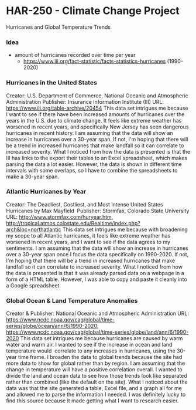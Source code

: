 # HAR-250 - Climate Change Project
Hurricanes and Global Temperature Trends

### Idea
- amount of hurricanes recorded over time per year
	- https://www.iii.org/fact-statistic/facts-statistics-hurricanes (1990-2020)

### Hurricanes in the United States
Creator: U.S. Department of Commerce, National Oceanic and Atmospheric Administration
Publisher: Insurance Information Institute (III)
URL: https://www.iii.org/table-archive/20454
This data set intrigues me because I want to see if there have been increased amounts of hurricanes over the years in the U.S. due to climate change. It feels like extreme weather has worsened in recent years, and specifically New Jersey has seen dangerous hurricanes in recent history. I am assuming that the data will show an increase in hurricanes over a 30-year span. If not, I'm hoping that there will be a trend in increased hurricanes that make landfall so it can correlate to increased severity. What I noticed from how the data is presented is that the III has links to the export their tables to an Excel spreadsheet, which makes parsing the data a lot easier. However, the data is shown in different time intervals with some overlaps, so I have to combine the spreadsheets to make a 30-year span.

### Atlantic Hurricanes by Year
Creator: The Deadliest, Costliest, and Most Intense United States Hurricanes by Max Mayfield 
Publisher: Stormfax, Colorado State University
URL: http://www.stormfax.com/huryear.htm, http://tropical.atmos.colostate.edu/Realtime/index.php?arch&loc=northatlantic
This data set intrigues me because with broadening my scope to all Atlantic hurricanes, it feels like extreme weather has worsened in recent years, and I want to see if the data agrees to my sentiments. I am assuming that the data will show an increase in hurricanes over a 30-year span once I focus the data specifically on 1990-2020. If not, I'm hoping that there will be a trend in increased hurricanes that make landfall so it can correlate to increased severity. What I noticed from how the data is presented is that it was already parsed data on a webpage in a form of a HTML table. However, I was able to copy and paste it cleanly into a Google spreadsheet.

### Global Ocean & Land Temperature Anomalies
Creator & Publisher: National Oceanic and Atmospheric Administration
URL: https://www.ncdc.noaa.gov/cag/global/time-series/globe/ocean/ann/6/1990-2020; https://www.ncdc.noaa.gov/cag/global/time-series/globe/land/ann/6/1990-2020
This data set intrigues me because hurricanes are caused by warm water and warm air. I wanted to see if the increase in ocean and land temperature would 
correlate to any increases in hurricanes, using the 30-year time frame. I broaden the data to global trends because the site had more data to show for global rather than by region. I am assuming that the change in temperature will have a positive correlation overall. I wanted to divide the land and ocean data to see how those trends look like separated rather than combined (like the default on the site). What I noticed about the data was that the site generated a table, Excel file, and a graph all for me and allowed me to parse the information I needed. I was definitely lucky to find this source because it made getting what I want to research easier. 
